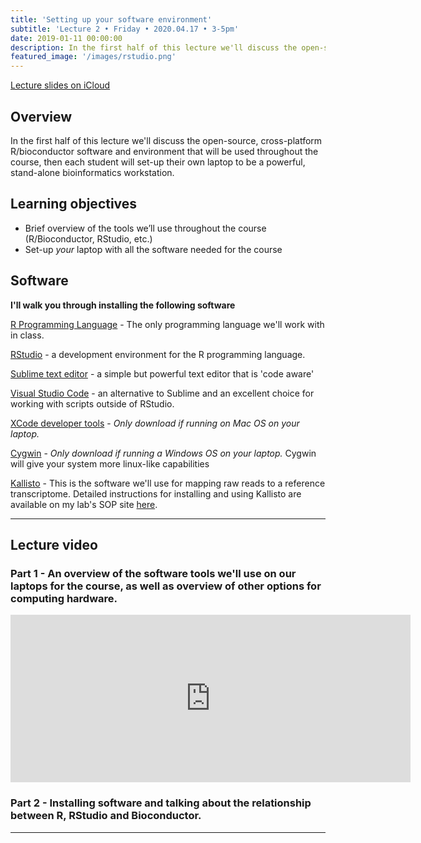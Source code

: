 ```yaml
---
title: 'Setting up your software environment'
subtitle: 'Lecture 2 • Friday • 2020.04.17 • 3-5pm'
date: 2019-01-11 00:00:00
description: In the first half of this lecture we'll discuss the open-source, cross-platform R/bioconductor software and environment that will be used throughout the course, then each student will set-up their own laptop to be a powerful, stand-alone bioinformatics workstation. 
featured_image: '/images/rstudio.png'
---
```


[Lecture slides on iCloud](https://www.icloud.com/keynote/0gntL7jitMXjx7nWRy4oakAjg#Lecture2%5FtoolsIntro) 

## Overview

In the first half of this lecture we'll discuss the open-source, cross-platform R/bioconductor software and environment that will be used throughout the course, then each student will set-up their own laptop to be a powerful, stand-alone bioinformatics workstation.

## Learning objectives

* Brief overview of the tools we’ll use throughout the course (R/Bioconductor, RStudio, etc.)
* Set-up *your* laptop with all the software needed for the course

## Software

**I'll walk you through installing the following software**

[R Programming Language](http://lib.stat.cmu.edu/R/CRAN/) - The only programming language we'll work with in class.

[RStudio](http://www.rstudio.com/products/rstudio/download/) - a development environment for the R programming language.

[Sublime text editor](http://www.sublimetext.com/) - a simple but powerful text editor that is 'code aware'

[Visual Studio Code](https://code.visualstudio.com/) - an alternative to Sublime and an excellent choice for working with scripts outside of RStudio.

[XCode developer tools](https://developer.apple.com/xcode/) - *Only download if running on Mac OS on your laptop.*

[Cygwin](https://www.cygwin.com/) - *Only download if running a Windows OS on your laptop.*  Cygwin will give your system more linux-like capabilities

[Kallisto](https://pachterlab.github.io/kallisto/) - This is the software we'll use for mapping raw reads to a reference transcriptome.  Detailed instructions for installing and using Kallisto are available on my lab's SOP site [here](https://chmi-sops.github.io/mydoc_kallisto.html). 

---

## Lecture video

### Part 1 - An overview of the software tools we'll use on our laptops for the course, as well as overview of other options for computing hardware.

<iframe src="https://player.vimeo.com/video/408967948" width="640" height="268" frameborder="0" allow="autoplay; fullscreen" allowfullscreen></iframe>


### Part 2 - Installing software and talking about the relationship between R, RStudio and Bioconductor.

---